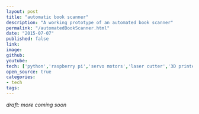 ```yaml
---
layout: post
title: "automatic book scanner"
description: "A working prototype of an automated book scanner"
permalink: "/automatedBookScanner.html"
date: "2015-07-07"
published: false
link: 
image: 
github: 
youtube: 
tech: ['python','raspberry pi','servo motors','laser cutter','3D printer','github','bitbucket']
open_source: true
categories:
- tech
tags:
---
```


_draft: more coming soon_


